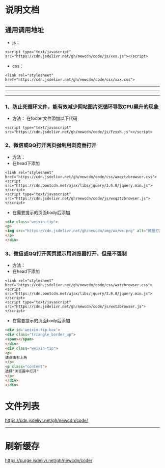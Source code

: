 # 说明文档

## 通用调用地址
* js：
```
<script type="text/javascript" src="https://cdn.jsdelivr.net/gh/newcdn/code/js/xxx.js"></script>
```
* css：
```
<link rel="stylesheet" href="https://cdn.jsdelivr.net/gh/newcdn/code/css/xxx.css">
```
----
----
----

### 1、防止死循环文件，能有效减少网站图片死循环导致CPU飙升的现象
* 方法：
在footer文件添加以下代码
```
<script type="text/javascript" src="https://cdn.jsdelivr.net/gh/newcdn/code/js/fzsxh.js"></script>
```
### 2、微信或QQ打开网页强制用浏览器打开
* 方法：
* 在head下添加
```
<link rel="stylesheet" href="https://cdn.jsdelivr.net/gh/newcdn/code/css/wxqztzbrowser.css">
<script src="https://cdn.bootcdn.net/ajax/libs/jquery/3.6.0/jquery.min.js"></script>
<script type="text/javascript" src="https://cdn.jsdelivr.net/gh/newcdn/code/js/wxqztzbrowser.js"></script>
```
* 在需要提示的页面body后添加
``` HTML  
<div class="weixin-tip">
<p>
<img src="https://cdn.jsdelivr.net/gh/newcdn/img/wx/wx.png" alt="微信打开"/>
</p>
</div>
   ```
### 3、微信或QQ打开网页提示用浏览器打开，但是不强制
* 方法：
* 在head下添加
```
<link rel="stylesheet" href="https://cdn.jsdelivr.net/gh/newcdn/code/css/wxtzbrowser.css">
<script src="https://cdn.bootcdn.net/ajax/libs/jquery/3.6.0/jquery.min.js"></script>
<script type="text/javascript" src="https://cdn.jsdelivr.net/gh/newcdn/code/js/wxtzbrowser.js"></script>
```  
* 在需要提示的页面body后添加
``` HTML
<div id='weixin-tip-box'>
<div class="triangle_border_up">
<span></span>
</div>
<div class="weixin-tip">
<p>
请点击右上角
</p>
<p class="content">
选择"浏览器中打开"
</p>
</div>
</div>
   ```
# 文件列表
https://cdn.jsdelivr.net/gh/newcdn/code/
- - - - - - - - - - - - - - - - 
# 刷新缓存
https://purge.jsdelivr.net/gh/newcdn/code/



